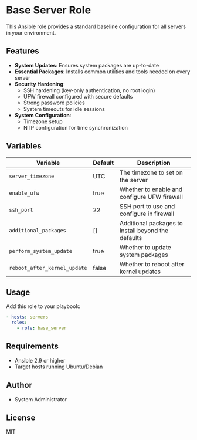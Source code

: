 # Base Server Role

This Ansible role provides a standard baseline configuration for all servers in your environment.

## Features

- **System Updates**: Ensures system packages are up-to-date
- **Essential Packages**: Installs common utilities and tools needed on every server
- **Security Hardening**:
  - SSH hardening (key-only authentication, no root login)
  - UFW firewall configured with secure defaults
  - Strong password policies
  - System timeouts for idle sessions
- **System Configuration**:
  - Timezone setup
  - NTP configuration for time synchronization

## Variables

| Variable | Default | Description |
|----------|---------|-------------|
| `server_timezone` | UTC | The timezone to set on the server |
| `enable_ufw` | true | Whether to enable and configure UFW firewall |
| `ssh_port` | 22 | SSH port to use and configure in firewall |
| `additional_packages` | [] | Additional packages to install beyond the defaults |
| `perform_system_update` | true | Whether to update system packages |
| `reboot_after_kernel_update` | false | Whether to reboot after kernel updates |

## Usage

Add this role to your playbook:

```yaml
- hosts: servers
  roles:
    - role: base_server
```

## Requirements

- Ansible 2.9 or higher
- Target hosts running Ubuntu/Debian

## Author

- System Administrator

## License

MIT 